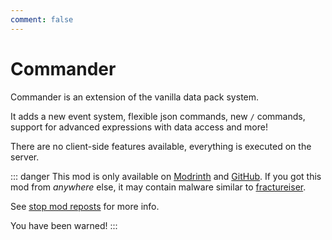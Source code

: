 ```yaml
---
comment: false
---
```

# Commander <Badge type="warning" text="beta" />

Commander is an extension of the vanilla data pack system.

It adds a new event system, flexible json commands, new `/` commands, support for advanced expressions with data access and more!

There are no client-side features available, everything is executed on the server. 

::: danger
This mod is only available on [Modrinth](https://modrinth.com/mod/cmd) and [GitHub](https://github.com/constellation-mc/commander). If you got this mod from *anywhere* else, it may contain malware similar to [fractureiser](https://github.com/fractureiser-investigation/fractureiser).

See [stop mod reposts](https://stopmodreposts.org/) for more info.

You have been warned!
:::
